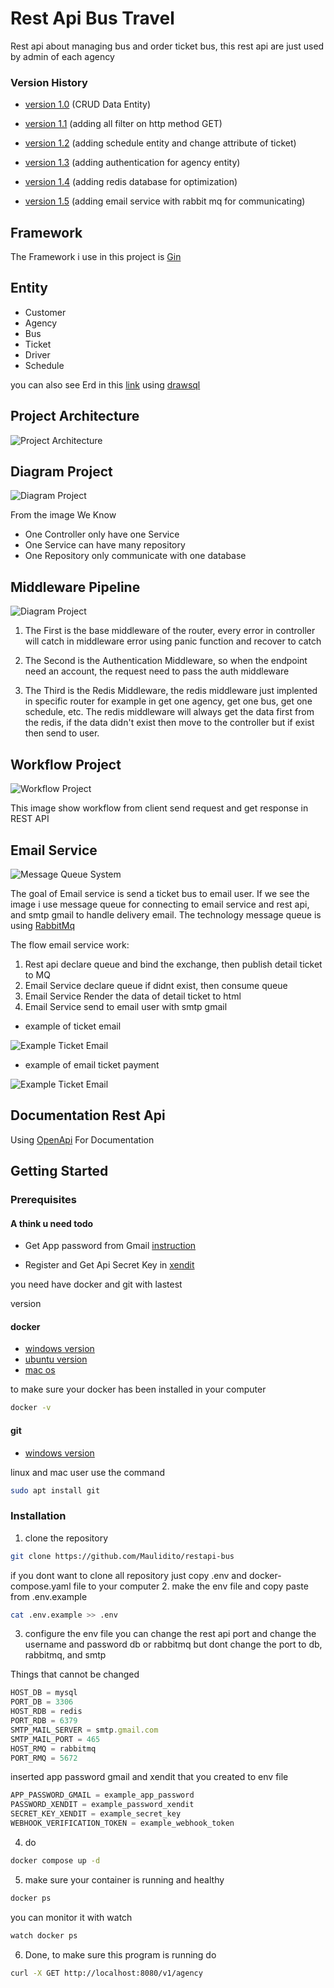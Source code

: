 # Rest Api Bus Travel

Rest api about managing bus and order ticket bus, this rest api are just used by admin of each agency

### Version History

- [version 1.0](https://github.com/Maulidito/restapi-bus/tree/e4a605c0f629203e73a3b60418968b3bf616bff8) (CRUD Data Entity)

- [version 1.1](https://github.com/Maulidito/restapi-bus/tree/dd752fa446c5d6df6d9a797cd3eeacffc7647acc) (adding all filter on http method GET)

- [version 1.2](https://github.com/Maulidito/restapi-bus/tree/aab5e04d8f2148dfd83e14cfa56b73ddf88f2dd3) (adding schedule entity and change attribute of ticket)

- [version 1.3](https://github.com/Maulidito/restapi-bus/tree/563cc904ae091aafb2ee33744e2d10ed1082fa1e) (adding authentication for agency entity)

- [version 1.4](https://github.com/Maulidito/restapi-bus/tree/20b78ef591e6c747bbd57627d85795fb0b9251d0) (adding redis database for optimization)

- [version 1.5](https://github.com/Maulidito/restapi-bus/tree/e00c8893ce99810a2ca5113367389a168c5c204e) (adding email service with rabbit mq for communicating)


## Framework

The Framework i use in this project is [Gin](https://github.com/gin-gonic/gin)

## Entity

- Customer
- Agency
- Bus
- Ticket
- Driver
- Schedule

you can also see Erd in this [link](https://drawsql.app/teams/maulidito-dwinandana/diagrams/rest-api-bus) using [drawsql](https://drawsql.app/)


## Project Architecture

![Project Architecture](./image/architecture.drawio_withBG.png)

## Diagram Project

![Diagram Project](./image/rest%20api%20bus%20diagram-diagram%20rest%20api.drawio.png)

From the image We Know

- One Controller only have one Service
- One Service can have many repository
- One Repository only communicate with one database

## Middleware Pipeline

![Diagram Project](./image/middleware_pipeline.png)

1. The First is the base middleware of the router, every error in controller will catch in middleware error using panic function and recover to catch

2. The Second is the Authentication Middleware, so when the endpoint need an account, the request need to pass the auth middleware

3. The Third is the Redis Middleware, the redis middleware just implented in specific router for example in get one agency, get one bus, get one schedule, etc. The redis middleware will always get the data first from the redis, if the data didn't exist then move to the controller but if exist then send to user.

## Workflow Project

![Workflow Project](./image/rest%20api%20bus%20diagram-WorkFlow.drawio.png)

This image show workflow from client send request and get response in REST API

## Email Service

![Message Queue System](./image/deep_dive_message_queue.png)


The goal of Email service is send a ticket bus to email user. If we see the image i use message queue for connecting to email service and rest api, and smtp gmail to handle delivery email. The technology message queue is using [RabbitMq](https://rabbitmq.com/)

The flow email service work:

1. Rest api declare queue and bind the exchange, then publish detail ticket to MQ
2. Email Service declare queue if didnt exist, then consume queue
3. Email Service Render the data of detail ticket to html
4. Email Service send to email user with smtp gmail

- example of ticket email

![Example Ticket Email](./image/email_ticket.png)

- example of email ticket payment

![Example Ticket Email](./image/email_payment_order.png)

## Documentation Rest Api

Using [OpenApi](https://app.swaggerhub.com/apis/Maulidito/api-bus_travel) For Documentation

## Getting Started 

### Prerequisites

#### A think u need todo
 - Get App password from Gmail [instruction]("https://support.google.com/mail/answer/185833?hl=en) 

- Register and Get Api Secret Key in [xendit]("https://www.xendit.co/en-id/")


you need have docker and git with lastest 

version 
#### docker
- [windows version](https://docs.docker.com/desktop/install/windows-install/)
- [ubuntu version](https://docs.docker.com/engine/install/ubuntu/)
- [mac os](https://docs.docker.com/desktop/install/mac-install/)

to make sure your docker has been installed in your computer 
```sh
docker -v
```

#### git
- [windows version](https://git-scm.com/downloads)

linux and mac user use the command 
```sh
sudo apt install git
```

### Installation


1. clone the repository
``` sh
git clone https://github.com/Maulidito/restapi-bus
```
if you dont want to clone all repository just copy .env and docker-compose.yaml file to your computer
2. make the env file and copy paste from .env.example
``` sh
cat .env.example >> .env
```

3. configure the env file
you can change the rest api port and change the username and password db or rabbitmq but dont change the port to db, rabbitmq, and smtp

Things that cannot be changed
``` js
HOST_DB = mysql
PORT_DB = 3306 
HOST_RDB = redis 
PORT_RDB = 6379
SMTP_MAIL_SERVER = smtp.gmail.com
SMTP_MAIL_PORT = 465
HOST_RMQ = rabbitmq
PORT_RMQ = 5672
```
inserted app password gmail and xendit that you created to env file 
``` js
APP_PASSWORD_GMAIL = example_app_password
PASSWORD_XENDIT = example_password_xendit
SECRET_KEY_XENDIT = example_secret_key
WEBHOOK_VERIFICATION_TOKEN = example_webhook_token
```

4. do 
``` sh
docker compose up -d
```

5. make sure your container is running and healthy
``` sh 
docker ps
```
you can monitor it with watch
``` sh 
watch docker ps
```

6. Done, to make sure this program is running do
``` sh 
curl -X GET http://localhost:8080/v1/agency
```

